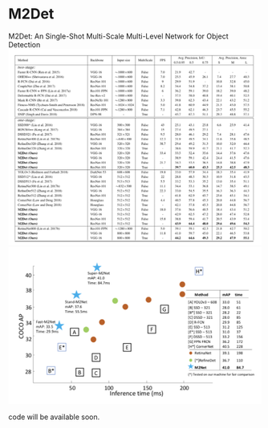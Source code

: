 # M2Det
M2Det: An Single-Shot Multi-Scale Multi-Level Network for Object Detection
![image](imgs/cmp.png)
![image](imgs/rank.png)

code will be available soon.
